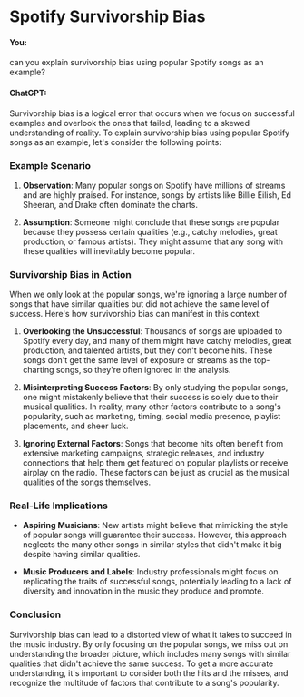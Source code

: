 # Spotify Survivorship Bias

#### You:
can you explain survivorship bias using popular Spotify songs as an example?

#### ChatGPT:
Survivorship bias is a logical error that occurs when we focus on successful examples and overlook the ones that failed, leading to a skewed understanding of reality. To explain survivorship bias using popular Spotify songs as an example, let's consider the following points:

### Example Scenario

1. **Observation**: Many popular songs on Spotify have millions of streams and are highly praised. For instance, songs by artists like Billie Eilish, Ed Sheeran, and Drake often dominate the charts.

2. **Assumption**: Someone might conclude that these songs are popular because they possess certain qualities (e.g., catchy melodies, great production, or famous artists). They might assume that any song with these qualities will inevitably become popular.

### Survivorship Bias in Action

When we only look at the popular songs, we're ignoring a large number of songs that have similar qualities but did not achieve the same level of success. Here's how survivorship bias can manifest in this context:

1. **Overlooking the Unsuccessful**: Thousands of songs are uploaded to Spotify every day, and many of them might have catchy melodies, great production, and talented artists, but they don't become hits. These songs don't get the same level of exposure or streams as the top-charting songs, so they're often ignored in the analysis.

2. **Misinterpreting Success Factors**: By only studying the popular songs, one might mistakenly believe that their success is solely due to their musical qualities. In reality, many other factors contribute to a song's popularity, such as marketing, timing, social media presence, playlist placements, and sheer luck.

3. **Ignoring External Factors**: Songs that become hits often benefit from extensive marketing campaigns, strategic releases, and industry connections that help them get featured on popular playlists or receive airplay on the radio. These factors can be just as crucial as the musical qualities of the songs themselves.

### Real-Life Implications

- **Aspiring Musicians**: New artists might believe that mimicking the style of popular songs will guarantee their success. However, this approach neglects the many other songs in similar styles that didn't make it big despite having similar qualities.

- **Music Producers and Labels**: Industry professionals might focus on replicating the traits of successful songs, potentially leading to a lack of diversity and innovation in the music they produce and promote.

### Conclusion

Survivorship bias can lead to a distorted view of what it takes to succeed in the music industry. By only focusing on the popular songs, we miss out on understanding the broader picture, which includes many songs with similar qualities that didn't achieve the same success. To get a more accurate understanding, it's important to consider both the hits and the misses, and recognize the multitude of factors that contribute to a song's popularity.
